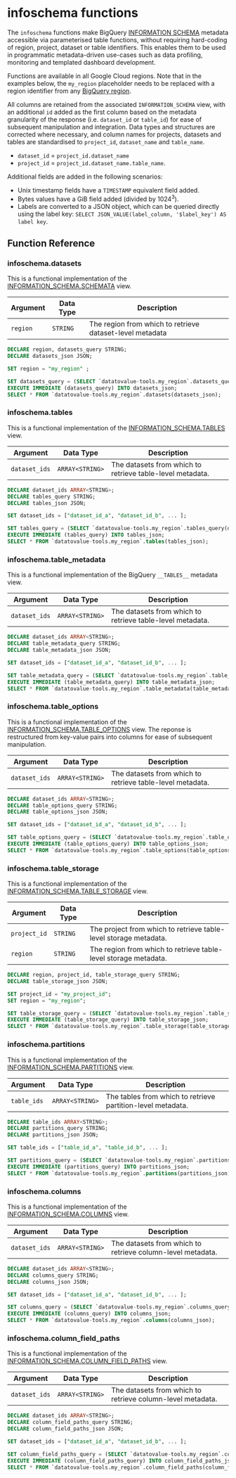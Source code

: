 # infoschema functions

The `infoschema` functions make BigQuery [INFORMATION SCHEMA](https://cloud.google.com/bigquery/docs/information-schema-intro) metadata accessible via parameterised table functions, without requiring hard-coding of region, project, dataset or table identifiers. This enables them to be used in programmatic metadata-driven use-cases such as data profiling, monitoring and templated dashboard development.

Functions are available in all Google Cloud regions. Note that in the examples below, the `my_region` placeholder needs to be replaced with a region identifier from any [BigQuery region](https://cloud.google.com/bigquery/docs/locations#regions). 

All columns are retained from the associated `INFORMATION_SCHEMA` view, with an additional `id` added as the first column based on the metadata granularity of the response (i.e. `dataset_id` or `table_id`) for ease of subsequent manipulation and integration. Data types and structures are corrected where necessary, and column names for projects, datasets and tables are standardised to `project_id`, `dataset_name` and `table_name`. 

- `dataset_id` = `project_id.dataset_name`
- `project_id` = `project_id.dataset_name.table_name`.

Additional fields are added in the following scenarios:
- Unix timestamp fields have a `TIMESTAMP` equivalent field added.
- Bytes values have a GiB field added (divided by $1024^3$).
- Labels are converted to a JSON object, which can be queried directly using the label key: `SELECT JSON_VALUE(label_column, '$label_key') AS label key`.

## Function Reference
### infoschema.datasets
This is a functional implementation of the [INFORMATION_SCHEMA.SCHEMATA](https://cloud.google.com/bigquery/docs/information-schema-datasets-schemata) view.

Argument | Data Type | Description
--- | --- | ---
`region` | `STRING` | The region from which to retrieve dataset-level metadata

```sql 
DECLARE region, datasets_query STRING;
DECLARE datasets_json JSON;

SET region = "my_region" ; 

SET datasets_query = (SELECT `datatovalue-tools.my_region`.datasets_query(region));
EXECUTE IMMEDIATE (datasets_query) INTO datasets_json;
SELECT * FROM `datatovalue-tools.my_region`.datasets(datasets_json);
```

### infoschema.tables
This is a functional implementation of the [INFORMATION_SCHEMA.TABLES](https://cloud.google.com/bigquery/docs/information-schema-tables) view.

Argument | Data Type | Description
--- | --- | ---
`dataset_ids` | `ARRAY<STRING>` | The datasets from which to retrieve table-level metadata.

```sql
DECLARE dataset_ids ARRAY<STRING>;
DECLARE tables_query STRING; 
DECLARE tables_json JSON;

SET dataset_ids = ["dataset_id_a", "dataset_id_b", ... ];

SET tables_query = (SELECT `datatovalue-tools.my_region`.tables_query(dataset_ids));
EXECUTE IMMEDIATE (tables_query) INTO tables_json;
SELECT * FROM `datatovalue-tools.my_region`.tables(tables_json);  
```

### infoschema.table_metadata
This is a functional implementation of the BigQuery `__TABLES__` metadata view.

Argument | Data Type | Description
--- | --- | ---
`dataset_ids` | `ARRAY<STRING>` | The datasets from which to retrieve table-level metadata.

```sql
DECLARE dataset_ids ARRAY<STRING>;
DECLARE table_metadata_query STRING; 
DECLARE table_metadata_json JSON;

SET dataset_ids = ["dataset_id_a", "dataset_id_b", ... ];

SET table_metadata_query = (SELECT `datatovalue-tools.my_region`.table_metadata_query(dataset_ids));
EXECUTE IMMEDIATE (table_metadata_query) INTO table_metadata_json;     
SELECT * FROM `datatovalue-tools.my_region`.table_metadata(table_metadata_json);
```

### infoschema.table_options
This is a functional implementation of the [INFORMATION_SCHEMA.TABLE_OPTIONS](https://cloud.google.com/bigquery/docs/information-schema-table-options) view. The reponse is restructured from key-value pairs into columns for ease of subsequent manipulation.

Argument | Data Type | Description
--- | --- | ---
`dataset_ids` | `ARRAY<STRING>` | The datasets from which to retrieve table-level metadata.

```sql
DECLARE dataset_ids ARRAY<STRING>;
DECLARE table_options_query STRING; 
DECLARE table_options_json JSON;

SET dataset_ids = ["dataset_id_a", "dataset_id_b", ... ];

SET table_options_query = (SELECT `datatovalue-tools.my_region`.table_options_query(dataset_ids));
EXECUTE IMMEDIATE (table_options_query) INTO table_options_json;
SELECT * FROM `datatovalue-tools.my_region`.table_options(table_options_json);
```

### infoschema.table_storage
This is a functional implementation of the [INFORMATION_SCHEMA.TABLE_STORAGE](https://cloud.google.com/bigquery/docs/information-schema-table-storage) view.

Argument | Data Type | Description
--- | --- | ---
`project_id` | `STRING` | The project from which to retrieve table-level storage metadata.
`region` | `STRING` | The region from which to retrieve table-level storage metadata.

```sql
DECLARE region, project_id, table_storage_query STRING;
DECLARE table_storage_json JSON;

SET project_id = "my_project_id";
SET region = "my_region";

SET table_storage_query = (SELECT `datatovalue-tools.my_region`.table_storage_query(project_id, region));
EXECUTE IMMEDIATE (table_storage_query) INTO table_storage_json;
SELECT * FROM `datatovalue-tools.my_region`.table_storage(table_storage_json);
```

### infoschema.partitions
This is a functional implementation of the [INFORMATION_SCHEMA.PARTITIONS](https://cloud.google.com/bigquery/docs/information-schema-partitions) view. 

Argument | Data Type | Description
--- | --- | ---
`table_ids` | `ARRAY<STRING>` | The tables from which to retrieve partition-level metadata.

```sql
DECLARE table_ids ARRAY<STRING>;
DECLARE partitions_query STRING; 
DECLARE partitions_json JSON;

SET table_ids = ["table_id_a", "table_id_b", ... ];

SET partitions_query = (SELECT `datatovalue-tools.my_region`.partitions_query(table_ids));
EXECUTE IMMEDIATE (partitions_query) INTO partitions_json;
SELECT * FROM `datatovalue-tools.my_region`.partitions(partitions_json);
```

### infoschema.columns
This is a functional implementation of the [INFORMATION_SCHEMA.COLUMNS](https://cloud.google.com/bigquery/docs/information-schema-columns) view. 

Argument | Data Type | Description
--- | --- | ---
`dataset_ids` | `ARRAY<STRING>` | The datasets from which to retrieve column-level metadata.

```sql
DECLARE dataset_ids ARRAY<STRING>;
DECLARE columns_query STRING; 
DECLARE columns_json JSON;

SET dataset_ids = ["dataset_id_a", "dataset_id_b", ... ];

SET columns_query = (SELECT `datatovalue-tools.my_region`.columns_query(dataset_ids));
EXECUTE IMMEDIATE (columns_query) INTO columns_json;
SELECT * FROM `datatovalue-tools.my_region`.columns(columns_json);
```

### infoschema.column_field_paths
This is a functional implementation of the [INFORMATION_SCHEMA.COLUMN_FIELD_PATHS](https://cloud.google.com/bigquery/docs/information-schema-columns) view. 

Argument | Data Type | Description
--- | --- | ---
`dataset_ids` | `ARRAY<STRING>` | The datasets from which to retrieve column-level metadata.

```sql
DECLARE dataset_ids ARRAY<STRING>;
DECLARE column_field_paths_query STRING; 
DECLARE column_field_paths_json JSON;

SET dataset_ids = ["dataset_id_a", "dataset_id_b", ... ];

SET column_field_paths_query = (SELECT `datatovalue-tools.my_region`.column_field_paths_query(dataset_ids));
EXECUTE IMMEDIATE (column_field_paths_query) INTO column_field_paths_json;
SELECT * FROM `datatovalue-tools.my_region`.column_field_paths(column_field_paths_json);
```



